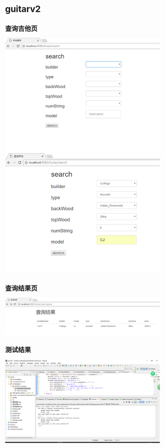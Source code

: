 # guitarv2

## 查询吉他页
![](查询吉他v2-1.png)
![](查询吉他v2-2.png)

## 查询结果页
![](查询结果v2.png)

## 测试结果
![](测试类v2.png)
